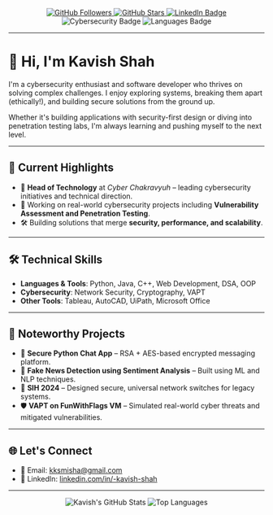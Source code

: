 <!-- GitHub Profile README for Kavish Shah -->

<p align="center">
  <a href="https://github.com/kavish-s">
    <img src="https://img.shields.io/github/followers/kavish-s?label=Follow&style=social" alt="GitHub Followers"/>
  </a>
  <a href="https://github.com/kavish-s">
    <img src="https://img.shields.io/github/stars/kavish-s?style=social" alt="GitHub Stars"/>
  </a>
  <a href="https://www.linkedin.com/in/-kavish-shah/">
    <img src="https://img.shields.io/badge/LinkedIn-Kavish%20Shah-blue?logo=linkedin" alt="LinkedIn Badge"/>
  </a>
  <img src="https://img.shields.io/badge/Focus-Cybersecurity-blueviolet?style=flat&logo=linux" alt="Cybersecurity Badge"/>
  <img src="https://img.shields.io/badge/Code-Python%20%7C%20Java%20%7C%20C++-orange" alt="Languages Badge"/>
</p>

---

# 👋 Hi, I'm Kavish Shah

I'm a cybersecurity enthusiast and software developer who thrives on solving complex challenges. I enjoy exploring systems, breaking them apart (ethically!), and building secure solutions from the ground up.

Whether it's building applications with security-first design or diving into penetration testing labs, I'm always learning and pushing myself to the next level.

---

## 🚀 Current Highlights

- 🎯 **Head of Technology** at *Cyber Chakravyuh* – leading cybersecurity initiatives and technical direction.
- 🧠 Working on real-world cybersecurity projects including **Vulnerability Assessment and Penetration Testing**.
- 🛠️ Building solutions that merge **security, performance, and scalability**.

---

## 🛠️ Technical Skills

- **Languages & Tools**: Python, Java, C++, Web Development, DSA, OOP
- **Cybersecurity**: Network Security, Cryptography, VAPT
- **Other Tools**: Tableau, AutoCAD, UiPath, Microsoft Office

---

## 📂 Noteworthy Projects

- 🔐 **Secure Python Chat App** – RSA + AES-based encrypted messaging platform.
- 🧠 **Fake News Detection using Sentiment Analysis** – Built using ML and NLP techniques.
- 🧪 **SIH 2024** – Designed secure, universal network switches for legacy systems.
- 🛡️ **VAPT on FunWithFlags VM** – Simulated real-world cyber threats and mitigated vulnerabilities.

---

## 🌐 Let's Connect

- 📧 Email: [kksmisha@gmail.com](mailto:kksmisha@gmail.com)
- 🔗 LinkedIn: [linkedin.com/in/-kavish-shah](https://www.linkedin.com/in/-kavish-shah/)

---

<p align="center">
  <img src="https://github-readme-stats.vercel.app/api?username=kavish-s&show_icons=true&theme=radical" alt="Kavish's GitHub Stats" />
  <img src="https://github-readme-stats.vercel.app/api/top-langs/?username=kavish-s&layout=compact&theme=radical" alt="Top Languages" />
</p>
